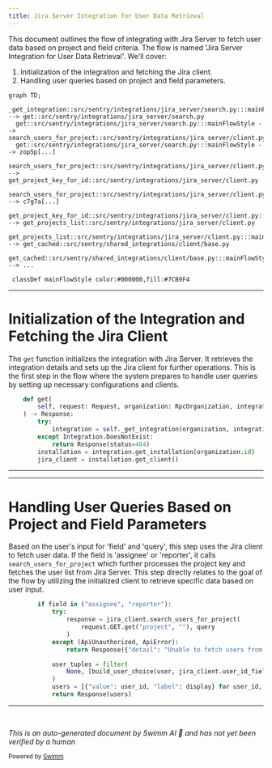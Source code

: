 ```yaml
---
title: Jira Server Integration for User Data Retrieval
---
```

This document outlines the flow of integrating with Jira Server to fetch user data based on project and field criteria. The flow is named 'Jira Server Integration for User Data Retrieval'. We'll cover:

1. Initialization of the integration and fetching the Jira client.
2. Handling user queries based on project and field parameters.

```mermaid
graph TD;
  _get_integration::src/sentry/integrations/jira_server/search.py:::mainFlowStyle --> get::src/sentry/integrations/jira_server/search.py
  get::src/sentry/integrations/jira_server/search.py:::mainFlowStyle --> search_users_for_project::src/sentry/integrations/jira_server/client.py
  get::src/sentry/integrations/jira_server/search.py:::mainFlowStyle --> zop5p[...]
  search_users_for_project::src/sentry/integrations/jira_server/client.py:::mainFlowStyle --> get_project_key_for_id::src/sentry/integrations/jira_server/client.py
  search_users_for_project::src/sentry/integrations/jira_server/client.py:::mainFlowStyle --> c7g7a[...]
  get_project_key_for_id::src/sentry/integrations/jira_server/client.py:::mainFlowStyle --> get_projects_list::src/sentry/integrations/jira_server/client.py
  get_projects_list::src/sentry/integrations/jira_server/client.py:::mainFlowStyle --> get_cached::src/sentry/shared_integrations/client/base.py
  get_cached::src/sentry/shared_integrations/client/base.py:::mainFlowStyle --> ...

 classDef mainFlowStyle color:#000000,fill:#7CB9F4
```

<SwmSnippet path="/src/sentry/integrations/jira_server/search.py" line="33">

---

# Initialization of the Integration and Fetching the Jira Client

The `get` function initializes the integration with Jira Server. It retrieves the integration details and sets up the Jira client for further operations. This is the first step in the flow where the system prepares to handle user queries by setting up necessary configurations and clients.

```python
    def get(
        self, request: Request, organization: RpcOrganization, integration_id: int, **kwds: Any
    ) -> Response:
        try:
            integration = self._get_integration(organization, integration_id)
        except Integration.DoesNotExist:
            return Response(status=404)
        installation = integration.get_installation(organization.id)
        jira_client = installation.get_client()
```

---

</SwmSnippet>

<SwmSnippet path="/src/sentry/integrations/jira_server/search.py" line="65">

---

# Handling User Queries Based on Project and Field Parameters

Based on the user's input for 'field' and 'query', this step uses the Jira client to fetch user data. If the field is 'assignee' or 'reporter', it calls `search_users_for_project` which further processes the project key and fetches the user list from Jira Server. This step directly relates to the goal of the flow by utilizing the initialized client to retrieve specific data based on user input.

```python
        if field in ("assignee", "reporter"):
            try:
                response = jira_client.search_users_for_project(
                    request.GET.get("project", ""), query
                )
            except (ApiUnauthorized, ApiError):
                return Response({"detail": "Unable to fetch users from Jira"}, status=400)

            user_tuples = filter(
                None, [build_user_choice(user, jira_client.user_id_field()) for user in response]
            )
            users = [{"value": user_id, "label": display} for user_id, display in user_tuples]
            return Response(users)
```

---

</SwmSnippet>

&nbsp;

*This is an auto-generated document by Swimm AI 🌊 and has not yet been verified by a human*

<SwmMeta version="3.0.0" repo-id="Z2l0aHViJTNBJTNBc2VudHJ5JTNBJTNBZ2V0c2VudHJ5" repo-name="sentry"><sup>Powered by [Swimm](/)</sup></SwmMeta>
